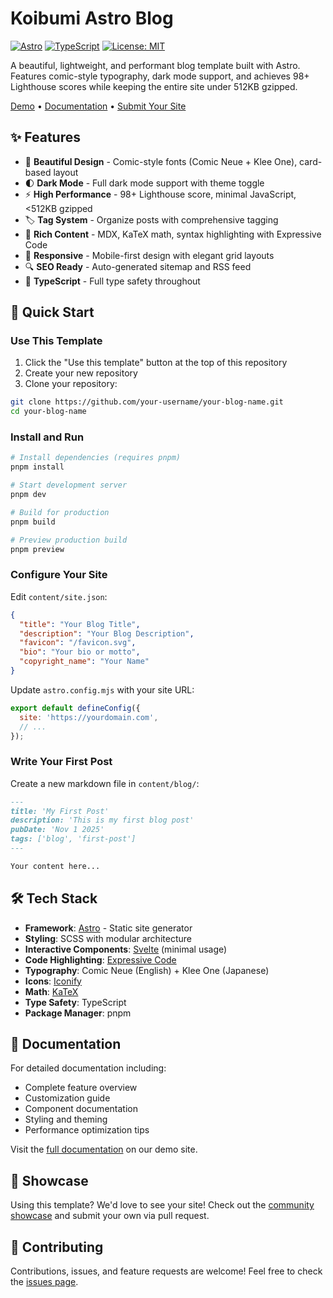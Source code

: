 # Koibumi Astro Blog

[![Astro](https://img.shields.io/badge/Astro-5.15-BC52EE?logo=astro&logoColor=white)](https://astro.build)
[![TypeScript](https://img.shields.io/badge/TypeScript-5.9-3178C6?logo=typescript&logoColor=white)](https://www.typescriptlang.org/)
[![License: MIT](https://img.shields.io/badge/License-MIT-yellow.svg)](https://opensource.org/licenses/MIT)

A beautiful, lightweight, and performant blog template built with Astro. Features comic-style typography, dark mode support, and achieves 98+ Lighthouse scores while keeping the entire site under 512KB gzipped.

[Demo](https://astro.koibumi.art/) • [Documentation](https://astro.koibumi.art/blog/intro-document/) • [Submit Your Site](https://astro.koibumi.art/blog/real-sites/)

## ✨ Features

- 🎨 **Beautiful Design** - Comic-style fonts (Comic Neue + Klee One), card-based layout
- 🌓 **Dark Mode** - Full dark mode support with theme toggle
- ⚡ **High Performance** - 98+ Lighthouse score, minimal JavaScript, <512KB gzipped
- 🏷️ **Tag System** - Organize posts with comprehensive tagging
- 📝 **Rich Content** - MDX, KaTeX math, syntax highlighting with Expressive Code
- 📱 **Responsive** - Mobile-first design with elegant grid layouts
- 🔍 **SEO Ready** - Auto-generated sitemap and RSS feed
- 🎯 **TypeScript** - Full type safety throughout

## 🚀 Quick Start

### Use This Template

1. Click the "Use this template" button at the top of this repository
2. Create your new repository
3. Clone your repository:

```bash
git clone https://github.com/your-username/your-blog-name.git
cd your-blog-name
```

### Install and Run

```bash
# Install dependencies (requires pnpm)
pnpm install

# Start development server
pnpm dev

# Build for production
pnpm build

# Preview production build
pnpm preview
```

### Configure Your Site

Edit `content/site.json`:

```json
{
  "title": "Your Blog Title",
  "description": "Your Blog Description",
  "favicon": "/favicon.svg",
  "bio": "Your bio or motto",
  "copyright_name": "Your Name"
}
```

Update `astro.config.mjs` with your site URL:

```javascript
export default defineConfig({
  site: 'https://yourdomain.com',
  // ...
});
```

### Write Your First Post

Create a new markdown file in `content/blog/`:

```markdown
---
title: 'My First Post'
description: 'This is my first blog post'
pubDate: 'Nov 1 2025'
tags: ['blog', 'first-post']
---

Your content here...
```

## 🛠️ Tech Stack

- **Framework**: [Astro](https://astro.build) - Static site generator
- **Styling**: SCSS with modular architecture
- **Interactive Components**: [Svelte](https://svelte.dev) (minimal usage)
- **Code Highlighting**: [Expressive Code](https://expressive-code.com/)
- **Typography**: Comic Neue (English) + Klee One (Japanese)
- **Icons**: [Iconify](https://iconify.design/)
- **Math**: [KaTeX](https://katex.org/)
- **Type Safety**: TypeScript
- **Package Manager**: pnpm

## 📖 Documentation

For detailed documentation including:
- Complete feature overview
- Customization guide
- Component documentation
- Styling and theming
- Performance optimization tips

Visit the [full documentation](https://astro.koibumi.art/blog/intro-document/) on our demo site.

## 🌟 Showcase

Using this template? We'd love to see your site! Check out the [community showcase](https://astro.koibumi.art/blog/show-cases/) and submit your own via pull request.

## 🤝 Contributing

Contributions, issues, and feature requests are welcome! Feel free to check the [issues page](https://github.com/haruki-nikaidou/koibumi-blog/issues).